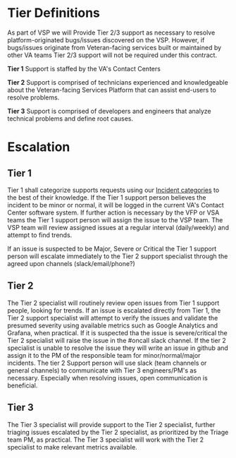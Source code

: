
# Tier Definitions
As part of VSP we will Provide Tier 2/3 support as necessary to resolve platform-originated bugs/issues discovered on the VSP. However, if bugs/issues originate from Veteran-facing services built or maintained by other VA teams Tier 2/3 support will not be required under this contract. 

**Tier 1** Support is staffed by the VA's Contact Centers

**Tier 2** Support is comprised of technicians experienced and knowledgeable about the Veteran-facing Services Platform that can assist end-users to resolve problems. 

**Tier 3** Support is comprised of developers and engineers that analyze technical problems and define root causes. 

# Escalation
## Tier 1
Tier 1 shall categorize supports requests using our [Incident categories](https://github.com/department-of-veterans-affairs/vets.gov-team/blob/master/Practice%20Areas/Engineering/OnCall/Incident%20Categorization.md) to the best of their knowledge. If the Tier 1 support person believes the incident to be minor or normal, it will be logged in the current VA's Contact Center software system.  If further action is necessary by the VFP or VSA teams the Tier 1 support person will assign the issue to the VSP team.  The VSP team will review assigned issues at a regular interval (daily/weekly) and attempt to find trends. 

If an issue is suspected to be Major, Severe or Critical the Tier 1 support person will escalate immediately to the Tier 2 support specialist through the agreed upon channels (slack/email/phone?)

## Tier 2 
The Tier 2 specialist will routinely review open issues from Tier 1 support people, looking for trends.  If an issue is escalated directly from Tier 1, the Tier 2 support specialist will attempt to verify the issues and validate the presumed severity using available metrics such as Google Analytics and Grafana, when practical. If it is suspected tha the issue is severe/critical the Tier 2 specialist will raise the issue in the #oncall slack channel. If the tier 2 specialist is unable to resolve the issue they will write an issue in github and assign it to the PM of the responsible team for minor/normal/major incidents.  The tier 2 Support person will use slack (team channels or general channels) to communicate with Tier 3 engineers/PM's as necessary. Especially when resolving issues, open communication is beneficial. 

## Tier 3
The Tier 3 specialist will provide support to the Tier 2 specialist, further triaging issues escalated by the Tier 2 specialist, as prioritized by the Triage team PM, as practical.  The Tier 3 specialist will work with the Tier 2 specialist to make relevant metrics available. 
